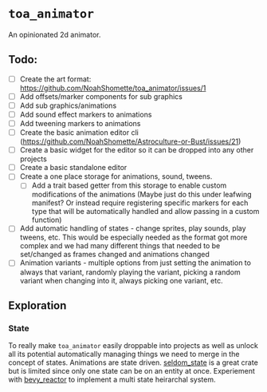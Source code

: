 # `toa_animator`

An opinionated 2d animator.

## Todo:
- [ ] Create the art format: https://github.com/NoahShomette/toa_animator/issues/1
- [ ] Add offsets/marker components for sub graphics
- [ ] Add sub graphics/animations
- [ ] Add sound effect markers to animations
- [ ] Add tweening markers to animations
- [ ] Create the basic animation editor cli (https://github.com/NoahShomette/Astroculture-or-Bust/issues/21)
- [ ] Create a basic widget for the editor so it can be dropped into any other projects
- [ ] Create a basic standalone editor
- [ ] Create a one place storage for animations, sound, tweens.
  - [ ] Add a trait based getter from this storage to enable custom modifications of the animations (Maybe just do this under leafwing manifest? Or instead require registering specific markers for each type that will be automatically handled and allow passing in a custom function)
- [ ] Add automatic handling of states - change sprites, play sounds, play tweens, etc. This would be especially needed as the format got more complex and we had many different things that needed to be set/changed as frames changed and animations changed
- [ ] Animation variants - multiple options from just setting the animation to always that variant, randomly playing the variant, picking a random variant when changing into it, always picking one variant, etc.

## Exploration

### State
To really make `toa_animator` easily droppable into projects as well as unlock all its potential automatically managing things we need to merge in the concept of states. Animations are state driven. [seldom_state](https://github.com/Seldom-SE/seldom_state) is a great crate but is limited since only one state can be on an entity at once. Experiement with [bevy_reactor](https://github.com/viridia/bevy_reactor?tab=readme-ov-file#introduction-to-reactive-contexts) to implement a multi state heirarchal system. 
